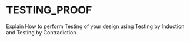 # TESTING_PROOF
Explain How to perform Testing of your design using Testing by Induction and Testing by Contradiction
